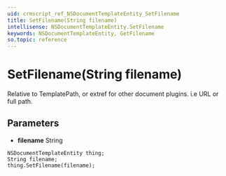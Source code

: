 ```yaml
---
uid: crmscript_ref_NSDocumentTemplateEntity_SetFilename
title: SetFilename(String filename)
intellisense: NSDocumentTemplateEntity.SetFilename
keywords: NSDocumentTemplateEntity, GetFilename
so.topic: reference
---
```


# SetFilename(String filename)

Relative to TemplatePath, or extref for other document plugins. i.e URL or full path.

## Parameters

* **filename** String

```crmscript
NSDocumentTemplateEntity thing;
String filename;
thing.SetFilename(filename);
```


